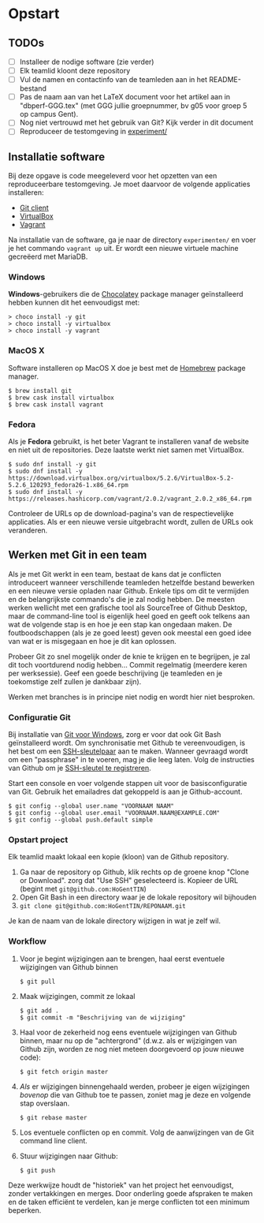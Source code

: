 # Opstart

## TODOs

- [ ] Installeer de nodige software (zie verder)
- [ ] Elk teamlid kloont deze repository
- [ ] Vul de namen en contactinfo van de teamleden aan in het README-bestand
- [ ] Pas de naam aan van het LaTeX document voor het artikel aan in "dbperf-GGG.tex" (met GGG jullie groepnummer, bv g05 voor groep 5 op campus Gent).
- [ ] Nog niet vertrouwd met het gebruik van Git? Kijk verder in dit document
- [ ] Reproduceer de testomgeving in [experiment/](experiment/)

## Installatie software

Bij deze opgave is code meegeleverd voor het opzetten van een reproduceerbare testomgeving. Je moet daarvoor de volgende applicaties installeren:

- [Git client](https://git-scm.com/downloads)
- [VirtualBox](https://www.virtualbox.org/wiki/Downloads)
- [Vagrant](https://www.vagrantup.com/downloads.html)

Na installatie van de software, ga je naar de directory `experimenten/` en voer je het commando `vagrant up` uit. Er wordt een nieuwe virtuele machine gecreëerd met MariaDB.

### Windows

**Windows**-gebruikers die de [Chocolatey](https://chocolatey.org/) package manager geïnstalleerd hebben kunnen dit het eenvoudigst met:

```console
> choco install -y git
> choco install -y virtualbox
> choco install -y vagrant
```

### MacOS X

Software installeren op MacOS X doe je best met de [Homebrew](https://brew.sh/) package manager.

```console
$ brew install git
$ brew cask install virtualbox
$ brew cask install vagrant
```

### Fedora

Als je **Fedora** gebruikt, is het beter Vagrant te installeren vanaf de website en niet uit de repositories. Deze laatste werkt niet samen met VirtualBox.

```console
$ sudo dnf install -y git
$ sudo dnf install -y https://download.virtualbox.org/virtualbox/5.2.6/VirtualBox-5.2-5.2.6_120293_fedora26-1.x86_64.rpm
$ sudo dnf install -y https://releases.hashicorp.com/vagrant/2.0.2/vagrant_2.0.2_x86_64.rpm
```

Controleer de URLs op de download-pagina's van de respectievelijke applicaties. Als er een nieuwe versie uitgebracht wordt, zullen de URLs ook veranderen.

## Werken met Git in een team

Als je met Git werkt in een team, bestaat de kans dat je conflicten introduceert wanneer verschillende teamleden hetzelfde bestand bewerken en een nieuwe versie opladen naar Github. Enkele tips om dit te vermijden en de belangrijkste commando's die je zal nodig hebben. De meesten werken wellicht met een grafische tool als SourceTree of Github Desktop, maar de command-line tool is eigenlijk heel goed en geeft ook telkens aan wat de volgende stap is en hoe je een stap kan ongedaan maken. De foutboodschappen (als je ze goed leest) geven ook meestal een goed idee van wat er is misgegaan en hoe je dit kan oplossen.

Probeer Git zo snel mogelijk onder de knie te krijgen en te begrijpen, je zal dit toch voortdurend nodig hebben... Commit regelmatig (meerdere keren per werksessie). Geef een goede beschrijving (je teamleden en je toekomstige zelf zullen je dankbaar zijn).

Werken met branches is in principe niet nodig en wordt hier niet besproken.

### Configuratie Git

Bij installatie van [Git voor Windows](https://git-scm.com/download/), zorg er voor dat ook Git Bash geïnstalleerd wordt. Om synchronisatie met Github te vereenvoudigen, is het best om een [SSH-sleutelpaar](https://help.github.com/articles/generating-a-new-ssh-key-and-adding-it-to-the-ssh-agent/) aan te maken. Wanneer gevraagd wordt om een "passphrase" in te voeren, mag je die leeg laten. Volg de instructies van Github om je [SSH-sleutel te registreren](https://help.github.com/articles/adding-a-new-ssh-key-to-your-github-account/).

Start een console en voer volgende stappen uit voor de basisconfiguratie van Git. Gebruik het emailadres dat gekoppeld is aan je Github-account.

```
$ git config --global user.name "VOORNAAM NAAM"
$ git config --global user.email "VOORNAAM.NAAM@EXAMPLE.COM"
$ git config --global push.default simple
```

### Opstart project

Elk teamlid maakt lokaal een kopie (kloon) van de Github repository.

1. Ga naar de repository op Github, klik rechts op de groene knop "Clone or Download". zorg dat "Use SSH" geselecteerd is. Kopieer de URL (begint met `git@github.com:HoGentTIN`)
2. Open Git Bash in een directory waar je de lokale repository wil bijhouden
3. `git clone git@github.com:HoGentTIN/REPONAAM.git`

Je kan de naam van de lokale directory wijzigen in wat je zelf wil.

### Workflow

1. Voor je begint wijzigingen aan te brengen, haal eerst eventuele wijzigingen van Github binnen

    ```
    $ git pull
    ```

2. Maak wijzigingen, commit ze lokaal

    ```
    $ git add .
    $ git commit -m "Beschrijving van de wijziging"
    ```

3. Haal voor de zekerheid nog eens eventuele wijzigingen van Github binnen, maar nu op de "achtergrond" (d.w.z. als er wijzigingen van Github zijn, worden ze nog niet meteen doorgevoerd op jouw nieuwe code):

    ```
    $ git fetch origin master
    ```

4. *Als* er wijzigingen binnengehaald werden, probeer je eigen wijzigingen *bovenop* die van Github toe te passen, zoniet mag je deze en volgende stap overslaan.

    ```
    $ git rebase master
    ```

5. Los eventuele conflicten op en commit. Volg de aanwijzingen van de Git command line client.
6. Stuur wijzigingen naar Github:

    ```
    $ git push
    ```

Deze werkwijze houdt de "historiek" van het project het eenvoudigst, zonder vertakkingen en merges. Door onderling goede afspraken te maken en de taken efficiënt te verdelen, kan je merge conflicten tot een minimum beperken.

